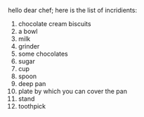 hello dear chef;
here is the list of incridients:
1. chocolate cream biscuits
2. a bowl
3. milk
4. grinder 
5. some chocolates
6. sugar 
7. cup
8. spoon
9. deep pan 
10. plate by which you can cover the pan 
11. stand
12. toothpick
